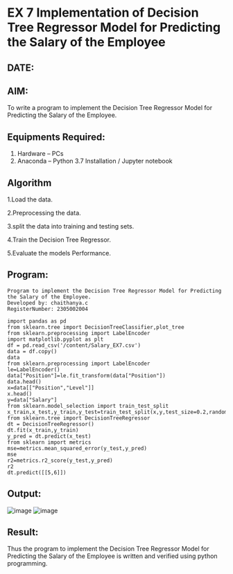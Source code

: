 # EX 7 Implementation of Decision Tree Regressor Model for Predicting the Salary of the Employee
## DATE:
## AIM:
To write a program to implement the Decision Tree Regressor Model for Predicting the Salary of the Employee.

## Equipments Required:
1. Hardware – PCs
2. Anaconda – Python 3.7 Installation / Jupyter notebook

## Algorithm
1.Load the data.

2.Preprocessing the data.

3.split the data into training and testing sets.

4.Train the Decision Tree Regressor.

5.Evaluate the models Performance. 


## Program:
```
Program to implement the Decision Tree Regressor Model for Predicting the Salary of the Employee.
Developed by: chaithanya.c
RegisterNumber: 2305002004

import pandas as pd
from sklearn.tree import DecisionTreeClassifier,plot_tree
from sklearn.preprocessing import LabelEncoder
import matplotlib.pyplot as plt
df = pd.read_csv('/content/Salary_EX7.csv')
data = df.copy()
data
from sklearn.preprocessing import LabelEncoder
le=LabelEncoder()
data["Position"]=le.fit_transform(data["Position"])
data.head()
x=data[["Position","Level"]]
x.head()
y=data["Salary"]
from sklearn.model_selection import train_test_split
x_train,x_test,y_train,y_test=train_test_split(x,y,test_size=0.2,random_state=2)
from sklearn.tree import DecisionTreeRegressor
dt = DecisionTreeRegressor()
dt.fit(x_train,y_train)
y_pred = dt.predict(x_test)
from sklearn import metrics
mse=metrics.mean_squared_error(y_test,y_pred)
mse
r2=metrics.r2_score(y_test,y_pred)
r2
dt.predict([[5,6]])

```

## Output:
![image](https://github.com/user-attachments/assets/28d91edf-2a60-4aee-99fa-7e093a84bc6b)
![image](https://github.com/user-attachments/assets/d012b571-0751-4db9-8212-c442d249ad95)





## Result:
Thus the program to implement the Decision Tree Regressor Model for Predicting the Salary of the Employee is written and verified using python programming.
